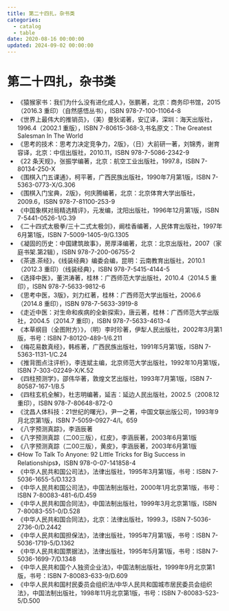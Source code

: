 ```yaml
---
title: 第二十四扎，杂书类
categories:
  - catalog
  - table
date: 2020-08-16 00:00:00
updated: 2024-09-02 00:00:00
---
```


# 第二十四扎，杂书类 #

- 《猿猴家书：我们为什么没有进化成人》，张鹏著，北京：商务印书馆，2015（2016.3 重印）（自然感悟丛书），ISBN 978-7-100-11064-8
- 《世界上最伟大的推销员》，（美）曼狄诺著，安辽译，深圳：海天出版社，1996.4（2002.1 重版），ISBN 7-80615-368-3,书名原文：The Greatest Salesman In The World
- 《思考的技术：思考力决定竞争力，2版》，（日）大前研一著，刘锦秀，谢育容译，北京：中信出版社，2010.11，ISBN 978-7-5086-2342-9
- 《22 条天规》，张振学编著，北京：航空工业出版社，1997.8，ISBN 7-80134-250-X
- 《围棋入门五课通》，柯平著，广西民族出版社，1990年7月第1版，ISBN 7-5363-0773-X/G.306
- 《围棋入门宝典，2版》，何庆腾编著，北京：北京体育大学出版社，2009.6，ISBN 978-7-81100-253-9
- 《中国象棋对局精选精评》，元发编，沈阳出版社，1996年12月第1版，ISBN 7-5441-0526-1/G.39
- 《二十四式太极拳/三十二式太极剑》，阚桂香编著，人民体育出版社，1997年6月第1版，ISBN 7-5009-1405-9/G.1305
- 《凝固的历史：中国建筑故事》，房厚泽编著，北京：北京出版社，2007（家庭书架.第2辑），ISBN 978-7-200-06755-2
- 《茶道.茶经》，《线装经典》编委会编，昆明：云南教育出版社，2010.1（2012.3 重印）（线装经典），ISBN 978-7-5415-4144-5
- 《选择中医》，董洪涛著，桂林：广西师范大学出版社，2010.4（2014.5 重印），ISBN 978-7-5633-9812-6
- 《思考中医，3版》，刘力红著，桂林：广西师范大学出版社，2006.6（2014.8 重印），ISBN 978-7-5633-3919-8
- 《走近中医：对生命和疾病的全新探索》，唐云著，桂林：广西师范大学出版社，2004.5（2014.7 重印），ISBN 978-7-5633-4613-4
- 《本草纲目（全图附方）》，（明）李时珍著，伊犁人民出版社，2002年3月第1版，书号：ISBN 7-80120-489-1/6.211
- 《梅花易数真经》，韩栋著，广西民族出版社，1991年5月第1版，ISBN 7-5363-1131-1/C.24
- 《推背图点注评析》，李连斌主编，北京师范大学出版社，1992年10月第1版，ISBN 7-303-02249-X/K.52
- 《四柱预测学》，邵伟华著，敦煌文艺出版社，1993年7月第1版，ISBN 7-80587-167-1/B.5
- 《四柱玄机全解》，杜志明编著，延吉：延边人民出版社，2002.5（2008.12 重印），ISBN 978-7-80648-872-0
- 《沈昌人体科技：21世纪的曙光》，尹一之著，中国文联出版公司，1993年9月北京第1版，ISBN 7-5059-0927-4/I。659
- 《八字预测真踪》，李涵辰著
- 《八字预测真踪（二00三版），红皮》，李涵辰著，2003年6月第1版
- 《八字预测真踪（二00三版），黄皮》，李涵辰著，2003年6月第1版
- 《How To Talk To Anyone: 92 Little Tricks for Big Success in Relationships》，ISBN 978-0-07-141858-4
- 《中华人民共和国公司法》，法律出版社，1995年3月第1版，书号：ISBN 7-5036-1655-5/D.1323
- 《中华人民共和国公司法》，中国法制出版社，2000年1月北京第1版，书号：ISBN 7-80083-481-6/D.459
- 《中华人民共和国合同法》，中国法制出版社，1999年3月北京第1版，ISBN 7-80083-551-0/D.528
- 《中华人民共和国合同法》，北京：法律出版社，1999.3，ISBN 7-5036-2736-0/D.2442
- 《中华人民共和国担保法》，法律出版社，1995年7月第1版，书号：ISBN 7-5036-1719-5/D.1362
- 《中华人民共和国票据法》，法律出版社，1995年5月第1版，书号：ISBN 7-5036-1699-7/D.1348
- 《中华人民共和国个人独资企业法》，中国法制出版社，1999年9月北京第1版，书号：ISBN 7-80083-633-9/D.609
- 《中华人民共和国村民委员会组织法/中华人民共和国城市居民委员会组织法》，中国法制出版社，1998年11月北京第1版，书号：ISBN 7-80083-523-5/D.500